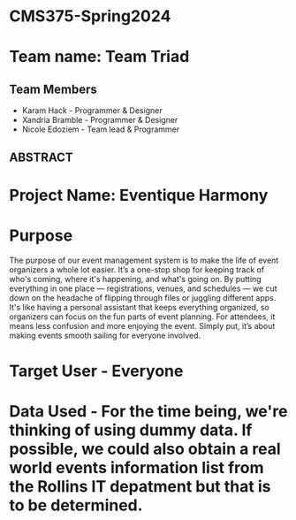 # CMS375-Spring2024



# Team name: Team Triad

## Team Members
  - Karam Hack - Programmer & Designer
  - Xandria Bramble - Programmer & Designer
  - Nicole Edoziem - Team lead & Programmer

## ABSTRACT
  # Project Name: Eventique Harmony

# Purpose 
The purpose of our event management system is to make the life of event organizers a whole lot easier. It’s a one-stop shop for keeping track of who's coming, where it's happening, and what's going on. By putting everything in one place — registrations, venues, and schedules — we cut down on the headache of flipping through files or juggling different apps. It's like having a personal assistant that keeps everything organized, so organizers can focus on the fun parts of event planning. For attendees, it means less confusion and more enjoying the event. Simply put, it’s about making events smooth sailing for everyone involved.

# Target User - Everyone

# Data Used - For the time being, we're thinking of using dummy data. If possible, we could also obtain a real world events information list from the Rollins IT depatment but that is to be determined.


